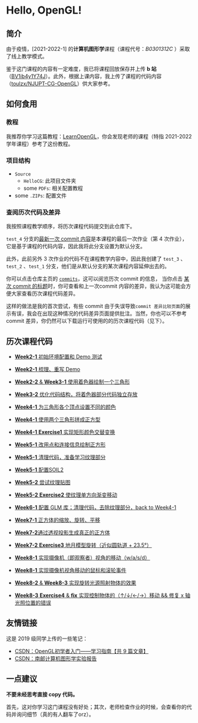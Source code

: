 # Hello, OpenGL!

## 简介

由于疫情，[2021-2022-1] 的**计算机图形学**课程（课程代号：*B0301312C* ）采取了线上教学模式。

鉴于这门课程的内容有一定难度，我已将课程回放保存并上传 **b 站**（[BV1ib4y1Y74J](https://b23.tv/sBmpt8E)）。此外，根据上课内容，我上传了课程的代码内容（[toulzx/NJUPT-CG-OpenGL](https://github.com/toulzx/NJUPT-CG-OpenGL)）供大家参考。


## 如何食用

### 教程

我推荐你学习这篇教程：[LearnOpenGL](https://learnopengl-cn.github.io)，你会发现老师的课程（特指 2021-2022 学年课程）参考了这份教程。
 

### 项目结构

- `Source`
  - `HelloCG`: 此项目文件夹  
  - some `PDFs`: 相关配置教程
- some `.ZIPs`: 配置文件

 
### 查阅历次代码及差异

我按照课程教学顺序，将历次课程代码提交到此仓库下。

`test_4` 分支的[最新一次 commit 内容](https://github.com/toulzx/NJUPT-CG-OpenGL/commit/65f6459491966bc9d3d7b68b8fe9ffbe4d46ba11)是本课程的最后一次作业（第 4 次作业），它是基于课程的代码内容，因此我将此分支设置为默认分支。

此外，此前另外 3 次作业的代码不在课程教学内容中，因此我创建了 `test_3` 、`test_2` 、`test_1` 分支，他们是从默认分支的某次课程内容延伸出去的。

你可以点击仓库主页的 [`commits`](https://github.com/toulzx/NJUPT-CG-OpenGL/commits/test_4)，这可以阅览历次 commit 的信息， 当你点击 [某次 commit 的标题](https://github.com/toulzx/NJUPT-CG-OpenGL/commit/ebd13441c8ac2de793d20d961ef16babb355a12a)时，你可查看和上一次commit 内容的差异，我认为这可能会方便大家查看历次课程代码差异。

这样的做法是我的首次尝试，有些 commit 由于失误导致`commit 差异比较页面`的展示有误，我会在出现这种情况的代码差异页面提供批注。当然，你也可以不参考 commit 差异，你仍然可以下载运行可使用的的历次课程代码（见下）。



## 历次课程代码

- [**Week2-1** 初始环境配置和 Demo 测试](https://github.com/toulzx/NJUPT-CG-OpenGL/tree/20743bb4fec727e91931253ce48461f96af195f7)

- [**Week2-1** 梳理、重写 Demo](https://github.com/toulzx/NJUPT-CG-OpenGL/tree/dc70d77b6df79eb13c22d53ca1cc291f37653c03)

- [**Week2-2** & **Week3-1** 使用着色器绘制一个三角形](https://github.com/toulzx/NJUPT-CG-OpenGL/tree/cf9c8fa6320f602795f934063711457f4182518b)

- [**Week3-2** 优化代码结构，将着色器部分代码独立存放](https://github.com/toulzx/NJUPT-CG-OpenGL/tree/83873486f750f92217054f8fa3e94f2f2bc60d19)

- [**Week4-1** 为三角形各个顶点设置不同的颜色](https://github.com/toulzx/NJUPT-CG-OpenGL/tree/e804677964a41f685bb35473bc51e9c2b435ba55)

- [**Week4-1** 使用两个三角形拼成正方型](https://github.com/toulzx/NJUPT-CG-OpenGL/tree/781216ef3c6c7f803eaadc9b6bafa9e62a3ee342)

- [**Week4-1** **Exercise1** 实现矩形颜色交替变换](https://github.com/toulzx/NJUPT-CG-OpenGL/tree/473bd6032d7f0cf8abcfe6ecb5b58d93202d88c3)

- [**Week5-1** 改用点和连接信息绘制正方形](https://github.com/toulzx/NJUPT-CG-OpenGL/tree/75e411d6e863007e5a90a2cb76410e4045b97491)

- [**Week5-1** 清理代码，准备学习纹理部分](https://github.com/toulzx/NJUPT-CG-OpenGL/tree/6ec1a01707344ef61b6bd6de9fe1f65c45a2b8b1)

- [**Week5-1** 配置SOIL2](https://github.com/toulzx/NJUPT-CG-OpenGL/tree/d84729346f00a6871e77d82a9ef770998fdef687)

- [**Week5-2** 尝试纹理贴图](https://github.com/toulzx/NJUPT-CG-OpenGL/tree/da3f7eb056b194211ea83619d49c0c9062bf30aa)

- [**Week5-2** **Exercise2** 使纹理单方向渐变移动](https://github.com/toulzx/NJUPT-CG-OpenGL/tree/4294601f92242a5cd2ed4f625f0827219d60f455)

- [**Week6-1** 配置 GLM 库；清理代码，去除纹理部分，back to Week4-1](https://github.com/toulzx/NJUPT-CG-OpenGL/tree/453b96c88eb3ec4112154cb1507f195ed21b4abf)

- [**Week7-1** 正方体的缩放、旋转、平移](https://github.com/toulzx/NJUPT-CG-OpenGL/tree/dbba0ac799630798118515fbed18781e78eaab4a)

- [**Week7-2**通过透视投影生成真正的正方体](https://github.com/toulzx/NJUPT-CG-OpenGL/tree/f09f6f81aa9948fef253d12f108026a46ce56602)

- [**Week7-2** **Exercise3** 地月模型旋转（近似圆轨道 + 23.5°）](https://github.com/toulzx/NJUPT-CG-OpenGL/tree/337b9d6d357fb4ffbe7f7ccdc20f767348d84bcf)

- [**Week8-1** 实现摄像机（即观察者）视角的移动（w/a/s/d）](https://github.com/toulzx/NJUPT-CG-OpenGL/tree/8c280566820e7289abf5d4a7a9b1089bac89033d)

- [**Week8-1** 实现摄像机视角移动的鼠标和滚轮事件](https://github.com/toulzx/NJUPT-CG-OpenGL/tree/1f0d24d7eb2a9c212b81fb968083a1463ba9cf46)

- [**Week8-2** & **Week8-3** 实现旋转光源照射物体的效果](https://github.com/toulzx/NJUPT-CG-OpenGL/tree/ebd13441c8ac2de793d20d961ef16babb355a12a)

- [**Week8-3** **Exercise4** & **fix** 实现控制物体的（↑/↓/←/→）移动 && 修复 x 轴光照位置的错误](https://github.com/toulzx/NJUPT-CG-OpenGL/tree/65f6459491966bc9d3d7b68b8fe9ffbe4d46ba11)


## 友情链接

这是 2019 级同学上传的一些笔记：

- [CSDN：OpenGL初学者入门——学习指南【共 9 篇文章】](https://blog.csdn.net/Wang_Dou_Dou_/article/details/121240714)
- [CSDN：南邮计算机图形学实验报告](https://blog.csdn.net/qq_45668594/category_11435461.html)


## 一点建议

**不要未经思考直接 copy 代码。**

首先，这对你学习这门课程没有好处；其次，老师检查作业的时候，会查看你的代码并询问细节（真的有人翻车了orz）。